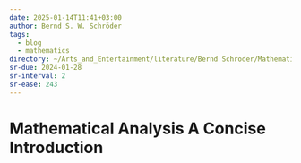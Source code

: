 ```yaml
---
date: 2025-01-14T11:41+03:00
author: Bernd S. W. Schröder
tags:
  - blog
  - mathematics
directory: ~/Arts_and_Entertainment/literature/Bernd Schroder/Mathematical Analysis A Concise Introduction (2379)/
sr-due: 2024-01-28
sr-interval: 2
sr-ease: 243
---
```


# Mathematical Analysis A Concise Introduction
